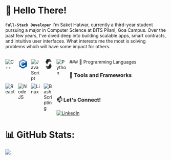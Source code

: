 # 👋 Hello There!
**`Full-Stack Developer`**
I'm Saket Hatwar, currently a third-year student pursuing a major in Computer Science at BITS Pilani, Goa Campus. Over the past few years, I've dived deep into building scalable apps, smart contracts, and intuitive user interfaces. What interests me the most is solving problems which will have some impact for others. 

<br />
### 🧰 Programming Languages 

<img align="left" alt="C++" width="30px" style="padding-right:10px;" src="https://cdn.jsdelivr.net/gh/devicons/devicon/icons/cplusplus/cplusplus-line.svg" />
<img align="left" alt="C" width="30px" style="padding-right:10px;" src="https://github.com/devicons/devicon/blob/v2.16.0/icons/c/c-original.svg" />
<img align="left" alt="JavaScript" width="30px" style="padding-right:10px;" src="https://cdn.jsdelivr.net/gh/devicons/devicon/icons/javascript/javascript-plain.svg" />
<img align="left" alt="Solidity" width="30px" style="padding-right:10px;" src="https://github.com/devicons/devicon/blob/v2.16.0/icons/solidity/solidity-original.svg" />
<img align="left" alt="Python" width="30px" style="padding-right:10px;" src="https://cdn.jsdelivr.net/gh/devicons/devicon/icons/python/python-plain.svg" />

<br />

### 🔧 Tools and Frameworks

<img align="left" alt="React" width="30px" style="padding-right:10px;" src="https://cdn.jsdelivr.net/gh/devicons/devicon/icons/react/react-original.svg" />
<img align="left" alt="NodeJS" width="30px" style="padding-right:10px;" src="https://cdn.jsdelivr.net/gh/devicons/devicon/icons/nodejs/nodejs-original.svg" />
<img align="left" alt="Linux" width="30px" style="padding-right:10px;" src="https://cdn.jsdelivr.net/gh/devicons/devicon/icons/linux/linux-original.svg" />
<img align="left" alt="Bash Scripting" width="30px" style="padding-right:10px;" src="https://cdn.jsdelivr.net/gh/devicons/devicon/icons/bash/bash-original.svg" />


<br />

### 📫 Let's Connect!

[![LinkedIn](https://img.shields.io/badge/LinkedIn-%230077B5.svg?logo=linkedin&logoColor=white)](https://www.linkedin.com/in/saket-hatwar-aaa36224a/)

# 📊 GitHub Stats:
![](https://github-readme-stats.vercel.app/api/top-langs/?username=SKADE2303&theme=vue-dark&hide_border=false&include_all_commits=true&count_private=true&layout=compact&hide=c%2B%2B,c,jupyter%20notebook,cmake,makefile) &nbsp;&nbsp;
